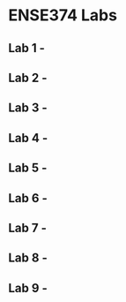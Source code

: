 # ENSE374 Labs

## Lab 1 - 
## Lab 2 - 
## Lab 3 - 
## Lab 4 - 
## Lab 5 - 
## Lab 6 - 
## Lab 7 -
## Lab 8 - 
## Lab 9 - 
